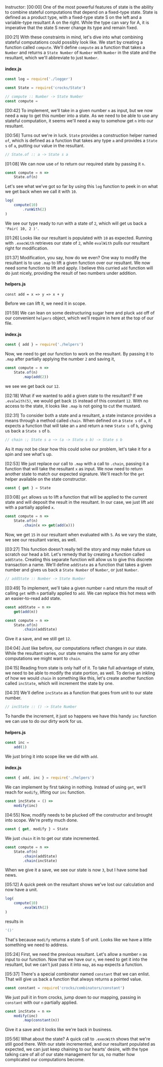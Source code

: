 Instructor: [00:00] One of the most powerful features of state is the ability to combine stateful computations that depend on a fixed-type state. State is defined as a product type, with a fixed-type state S on the left and a variable-type resultant A on the right. While the type can vary for A, it is imperative that the state S never change its type and remain fixed.

[00:21] With these constraints in mind, let's dive into what combining stateful computations could possibly look like. We start by creating a function called `compute`. We'll define `compute` as a function that takes a `Number` and returns a `State Number` of `Number` with `Number` in the state and the resultant, which we'll abbreviate to just `Number`.

#### index.js
```javascript
const log = require('./logger')

const State = require('crocks/State')

// compute :: Number -> State Number
const compute =
```

[00:42] To implement, we'll take in a given number `n` as input, but we now need a way to get this number into a state. As we need to be able to use any stateful computation, it seems we'll need a way to somehow get `n` into our resultant.

[00:56] Turns out we're in luck. `State` provides a construction helper named `of`, which is defined as a function that takes any type `a` and provides a `State s` of `a`, putting our value in the resultant.

```javascript
// State.of :: a -> State s a
```

[01:08] We can now use `of` to return our required state by passing it `n`.

```javascript
const compute = n => 
    State.of(n)
```

Let's see what we've got so far by using this `log` function to peek in on what we get back when we call it with `10`. 

```javascript
log(
    compute(10) 
        .runWith(2)
)
```

We see our type ready to run with a state of `2`, which will get us back a `'Pair( 10, 2 )'`.

[01:26] Looks like our resultant is populated with `10` as expected. Running with `.execWith` retrieves our state of `2`, while `evalWith` pulls our resultant right for modification.

[01:37] Modification, you say, how do we even? One way to modify the resultant is to use `.map` to lift a given function over our resultant. We now need some function to lift and apply. I believe this curried `add` function will do just nicely, providing the result of two numbers under addition. 

#### helpers.js
```
const add = x => y => x + y
```

Before we can lift it, we need it in scope.

[01:59] We can lean on some destructuring sugar here and pluck `add` off of our convenient `helpers` object, which we'll require in here at the top of our file. 

#### index.js
```javascript
const { add } = require('./helpers')
```

Now, we need to get our function to work on the resultant. By passing it to `.map` after partially applying the number `2` and saving it, 

```javascript
const compute = n => 
    State.of(n)
        .map(add(2))
```

we see we get back our `12`.

[02:18] What if we wanted to add a given state to the resultant? If we `.evalwith(5)`, we would get back `15` instead of this constant `12`. With no access to the state, it looks like `.map` is not going to cut the mustard.

[02:31] To consider both a state and a resultant, a state instance provides a means through a method called `chain`. When defined on a `State s` of `a`, it expects a function that will take an `a` and return a new `State s` of `b`, giving us back a `State s` of `b`. 

```javascript
// chain :; State s a ~> (a -> State s b) -> State s b
```

As it may not be clear how this could solve our problem, let's take it for a spin and see what's up.

[02:53] We just replace our call to `.map` with a call to `.chain`, passing it a function that will take the resultant `x` as input. We now need to return another state to match our expected signature. We'll reach for the `get` helper available on the state constructor.

```javascript
const { get } = State
```

[03:08] `get` allows us to lift a function that will be applied to the current state and will deposit the result in the resultant. In our case, we just lift `add` with a partially applied `x`. 

```javascript
const compute = n => 
    State.of(n)
        .chain(x => get(add(x)))
```

Now, we get `15` in our resultant when evaluated with `5`. As we vary the state, we see our resultant varies, as well.

[03:27] This function doesn't really tell the story and may make future us scratch our head a bit. Let's remedy that by creating a function called `addState`. Creating this separate function will allow us to give this discrete transaction a name. We'll define `addState` as a function that takes a given number and gives us back a `State Number` of `Number`, or just `Number`.

```javascript
// addState :: Number -> State Number
```

[03:49] To implement, we'll take a given number `n` and return the result of calling `get` with `n` partially applied to `add`. We can replace this hot mess with an easier-to-read add state. 

```javascript
const addState = n =>
    get(add(n))

const compute = n => 
    State.of(n)
        .chain(addState)
```

Give it a save, and we still get `12`.

[04:04] Just like before, our computations reflect changes in our state. While the resultant varies, our state remains the same for any other computations we might want to `chain`.

[04:15] Reading from state is only half of it. To take full advantage of state, we need to be able to modify the state portion, as well. To derive an inkling of how we would `chain` in something like this, let's create another function called `incState`, which will increment the state by one.

[04:31] We'll define `incState` as a function that goes from unit to our state number. 

```javascript
// incState :: () -> State Number
```

To handle the increment, it just so happens we have this handy `inc` function we can use to do our dirty work for us. 

#### helpers.js
```javascript
const inc = 
    add(1)
```

We just bring it into scope like we did with `add`. 

#### index.js
```javascript
const { add, inc } = require('./helpers')
```

We can implement by first taking in nothing. Instead of using `get`, we'll reach for `modify`, lifting our `inc` function.

```javascript
const incState = () => 
    modify(inc)
```

[04:55] Now, modify needs to be plucked off the constructor and brought into scope. We're pretty much done. 

```javascript
const { get, modify } = State
```

We just `chain` it in to get our state incremented. 

```javascript
const compute = n => 
    State.of(n)
        .chain(addState)
        .chain(incState)
```

When we give it a save, we see our state is now `3`, but I have some bad news.

[05:12] A quick peek on the resultant shows we've lost our calculation and now have a unit. 

```javascript
log(
    compute(10)
        .evalWith(2)
)
```

results in

```javascript
'()'
```

That's because `modify` returns a state S of unit. Looks like we have a little something we need to address.

[05:24] First, we need the previous resultant. Let's allow a number `n` as input to our function. Now that we have our `n`, we need to get it into the resultant, but we can't just pass it into `map`, as `map` expects a function.

[05:37] There's a special combinator named `constant` that we can enlist. That will give us back a function that always returns a pointed value. 

```javascript
const constant = require('crocks/combinators/constant')
```

We just pull it in from crocks, jump down to our mapping, passing in `constant` with our `n` partially applied. 

```javascript
const incState = n =>
    modify(inc)
        .map(constant(n))
```

Give it a save and it looks like we're back in business.

[05:56] What about the state? A quick call to `.execWith` shows that we're still good there. With our state incremented, and our resultant populated as expected, we can just keep chaining to our hearts' desire, with the type talking care of all of our state management for us, no matter how complicated our computations become.